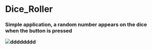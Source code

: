 # Dice_Roller
<h3>Simple application, a random number appears on the dice when the button is pressed<!h3>
  
  
  

![dddddddd](https://user-images.githubusercontent.com/89228710/153292585-3ba165f1-6e2a-4d63-9e04-50269a1a7fb5.PNG)
